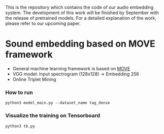 This is the repository which contains the code of our audio embedding system.
The development of this work will be finished by September with the release
of pretrained models. For a detailed explanation of the work, please refer to
our upcoming paper.

# Sound embedding based on MOVE framework
- General machine learning framework is based on [MOVE](https://github.com/furkanyesiler/move/)
- VGG model: Input spectrogram (128x128) -> Embedding 256
- Online Triplet Mining

### How to run
```
python3 model_main.py --dataset_name tag_dense
```

### Visualize the training on Tensorboard
```
python3 tb.py
```